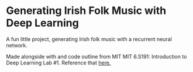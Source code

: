 # Generating Irish Folk Music with Deep Learning

A fun little project, generating Irish folk music with a recurrent neural network.

Made alongside with and code outline from MIT MIT 6.S191: Introduction to Deep Learning Lab #1.
Reference that [here.](https://github.com/aamini/introtodeeplearning/)
